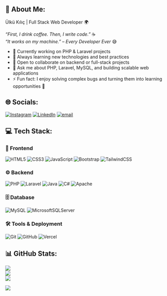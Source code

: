 ## 💫 About Me:
Ülkü Kılıç | Full Stack Web Developer 🌍  

*“First, I drink coffee. Then, I write code.”* ☕  
*“It works on my machine.” – Every Developer Ever* 😅  

- 🔭 Currently working on PHP & Laravel projects  
- 🌱 Always learning new technologies and best practices  
- 🤝 Open to collaborate on backend or full-stack projects  
- 💬 Ask me about PHP, Laravel, MySQL, and building scalable web applications  
- ⚡ Fun fact: I enjoy solving complex bugs and turning them into learning opportunities 🚀  


## 🌐 Socials:
[![Instagram](https://img.shields.io/badge/Instagram-%23E4405F.svg?logo=Instagram&logoColor=white)](https://instagram.com/ellifulku) 
[![LinkedIn](https://img.shields.io/badge/LinkedIn-%230077B5.svg?logo=linkedin&logoColor=white)](https://linkedin.com/in/ülkü-kilic-) 
[![email](https://img.shields.io/badge/Email-D14836?logo=gmail&logoColor=white)](mailto:ulkuklc0@gmail.com) 


## 💻 Tech Stack:

### 🎨 Frontend
![HTML5](https://img.shields.io/badge/html5-%23E34F26.svg?style=for-the-badge&logo=html5&logoColor=white) 
![CSS3](https://img.shields.io/badge/css3-%231572B6.svg?style=for-the-badge&logo=css3&logoColor=white) 
![JavaScript](https://img.shields.io/badge/javascript-%23323330.svg?style=for-the-badge&logo=javascript&logoColor=%23F7DF1E) 
![Bootstrap](https://img.shields.io/badge/bootstrap-%238511FA.svg?style=for-the-badge&logo=bootstrap&logoColor=white) 
![TailwindCSS](https://img.shields.io/badge/tailwindcss-%2338B2AC.svg?style=for-the-badge&logo=tailwind-css&logoColor=white)

### ⚙️ Backend
![PHP](https://img.shields.io/badge/php-%23777BB4.svg?style=for-the-badge&logo=php&logoColor=white) 
![Laravel](https://img.shields.io/badge/laravel-%23FF2D20.svg?style=for-the-badge&logo=laravel&logoColor=white) 
![Java](https://img.shields.io/badge/java-%23ED8B00.svg?style=for-the-badge&logo=openjdk&logoColor=white) 
![C#](https://img.shields.io/badge/c%23-%23239120.svg?style=for-the-badge&logo=csharp&logoColor=white) 
![Apache](https://img.shields.io/badge/apache-%23D42029.svg?style=for-the-badge&logo=apache&logoColor=white)

### 🗄️ Database
![MySQL](https://img.shields.io/badge/mysql-4479A1.svg?style=for-the-badge&logo=mysql&logoColor=white) 
![MicrosoftSQLServer](https://img.shields.io/badge/Microsoft%20SQL%20Server-CC2927?style=for-the-badge&logo=microsoft%20sql%20server&logoColor=white)

### 🛠️ Tools & Deployment
![Git](https://img.shields.io/badge/git-%23F05033.svg?style=for-the-badge&logo=git&logoColor=white) 
![GitHub](https://img.shields.io/badge/github-%23121011.svg?style=for-the-badge&logo=github&logoColor=white) 
![Vercel](https://img.shields.io/badge/vercel-%23000000.svg?style=for-the-badge&logo=vercel&logoColor=white)


## 📊 GitHub Stats:
![](https://github-readme-stats.vercel.app/api?username=ulkukilic&theme=shadow_blue&hide_border=false&include_all_commits=false&count_private=false)<br/>
![](https://nirzak-streak-stats.vercel.app/?user=ulkukilic&theme=shadow_blue&hide_border=false)<br/>
![](https://github-readme-stats.vercel.app/api/top-langs/?username=ulkukilic&theme=shadow_blue&hide_border=false&include_all_commits=false&count_private=false&layout=compact)

[![](https://visitcount.itsvg.in/api?id=ulkukilic&icon=5&color=1)](https://visitcount.itsvg.in)
